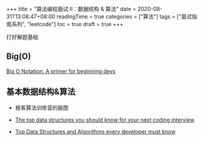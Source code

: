+++
title = "算法编程面试 II：数据结构 & 算法"
date = 2020-08-31T13:08:47+08:00
readingTime = true
categories = ["算法"]
tags = ["面试指南系列", "leetcode"]
toc = true
draft = true
+++

打好解题基础

<!--more-->

## Big(O)

[Big O Notation: A primer for beginning devs](https://www.educative.io/blog/a-big-o-primer-for-beginning-devs)

## 基本数据结构&算法

-   极客算法训练营的脑图

-   [The top data structures you should know for your next coding interview](https://www.freecodecamp.org/news/the-top-data-structures-you-should-know-for-your-next-coding-interview-36af0831f5e3/)

-   [Top Data Structures and Algorithms every developer must know](https://www.educative.io/blog/data-structures-algorithms)

